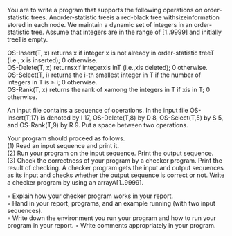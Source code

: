 You are to write a program that supports the following operations on order-statistic trees. Anorder-statistic treeis a red-black tree withsizeinformation stored in
each node. We maintain a dynamic set of integers in an order-statistic tree. Assume that integers are in the range of [1..9999] and initially treeTis empty.  

OS-Insert(T, x) returns x if integer x is not already in order-statistic treeT (i.e., x is inserted); 0 otherwise.  
OS-Delete(T, x) returnsxif integerxis inT (i.e.,xis deleted); 0 otherwise.  
OS-Select(T, i) returns the i-th smallest integer in T if the number of integers in T is ≥ i; 0 otherwise.  
OS-Rank(T, x) returns the rank of xamong the integers in T if xis in T; 0 otherwise.  

An input file contains a sequence of operations. In the input file OS-Insert(T,17) is denoted by I 17, OS-Delete(T,8) by D 8, OS-Select(T,5) by S 5, and OS-Rank(T,9) by R 9. Put a space between two operations.

Your program should proceed as follows.  
(1) Read an input sequence and print it.  
(2) Run your program on the input sequence. Print the output sequence.  
(3) Check the correctness of your program by a checker program. Print the result of checking. A checker program gets the input and output sequences as its input and checks whether the output sequence is correct or not. Write a checker program by using an arrayA[1..9999].  

◦ Explain how your checker program works in your report.  
◦ Hand in your report, programs, and an example running (with two input sequences).  
◦ Write down the environment you run your program and how to run your program  in your report. 
◦ Write comments appropriately in your program.  
